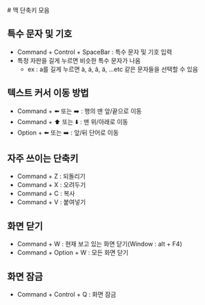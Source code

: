 # 맥 단축키 모음

## 특수 문자 및 기호
- Command + Control + SpaceBar : 특수 문자 및 기호 입력
- 특정 자판을 길게 누르면 비슷한 특수 문자가 나옴
  - ex : a를 길게 누르면 à, á, â, ä, ...etc 같은 문자들을 선택할 수 있음

## 텍스트 커서 이동 방법
- Command + ⬅️ 또는 ➡️ : 행의 맨 앞/끝으로 이동
- Command + ⬆️ 또는 ⬇️ : 맨 위/아래로 이동
- Option + ⬅️ 또는 ➡️ : 앞/뒤 단어로 이동

## 자주 쓰이는 단축키
- Command + Z : 되돌리기
- Command + X : 오려두기
- Command + C : 복사
- Command + V : 붙여넣기

## 화면 닫기
- Command + W : 현재 보고 있는 화면 닫기(Window : alt + F4)
- Command + Option + W : 모든 화면 닫기

## 화면 잠금
- Command + Control + Q : 화면 잠금